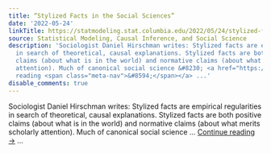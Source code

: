 ```yaml
---
title: “Stylized Facts in the Social Sciences”
date: '2022-05-24'
linkTitle: https://statmodeling.stat.columbia.edu/2022/05/24/stylized-facts-in-the-social-sciences/
source: Statistical Modeling, Causal Inference, and Social Science
description: 'Sociologist Daniel Hirschman writes: Stylized facts are empirical regularities
  in search of theoretical, causal explanations. Stylized facts are both positive
  claims (about what is in the world) and normative claims (about what merits scholarly
  attention). Much of canonical social science &#8230; <a href="https://statmodeling.stat.columbia.edu/2022/05/24/stylized-facts-in-the-social-sciences/">Continue
  reading <span class="meta-nav">&#8594;</span></a> ...'
disable_comments: true
---
```

Sociologist Daniel Hirschman writes: Stylized facts are empirical regularities in search of theoretical, causal explanations. Stylized facts are both positive claims (about what is in the world) and normative claims (about what merits scholarly attention). Much of canonical social science &#8230; <a href="https://statmodeling.stat.columbia.edu/2022/05/24/stylized-facts-in-the-social-sciences/">Continue reading <span class="meta-nav">&#8594;</span></a> ...